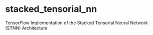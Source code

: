 # stacked_tensorial_nn
TensorFlow Implementation of the Stacked Tensorial Neural Network (STNN) Architecture
